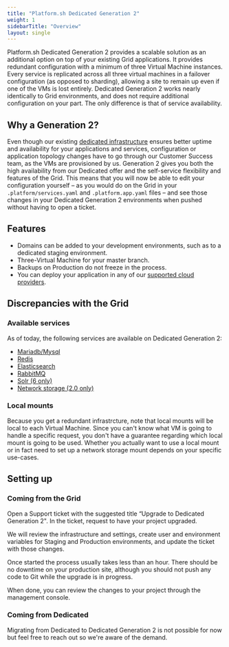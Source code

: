 ```yaml
---
title: "Platform.sh Dedicated Generation 2"
weight: 1
sidebarTitle: "Overview"
layout: single
---
```


Platform.sh Dedicated Generation 2 provides a scalable solution as an additional option on top of your existing Grid applications.
It provides redundant configuration with a minimum of three Virtual Machine instances. Every service is replicated across all three virtual machines in a failover configuration (as opposed to sharding), allowing a site to remain up even if one of the VMs is lost entirely.
Dedicated Generation 2 works nearly identically to Grid environments, and does not require additional configuration on your part. The only difference is that of service availability.

## Why a Generation 2?

Even though our existing [dedicated infrastructure](/dedicated/overview) ensures better uptime and availability for your applications and services, configuration or application topology changes have to go through our Customer Success team, as the VMs are provisioned by us. Generation 2 gives you both the high availability from our Dedicated offer and the self-service flexibility and features of the Grid. This means that you will now be able to edit your configuration yourself – as you would do on the Grid in your `.platform/services.yaml` and `.platform.app.yaml` files – and see those changes in your Dedicated Generation 2 environments when pushed without having to open a ticket.

## Features

* Domains can be added to your development environments, such as to a dedicated staging environment.
* Three-Virtual Machine for your master branch.
* Backups on Production do not freeze in the process.
* You can deploy your application in any of our [supported cloud providers](/development/faq.md#which-geographic-zones-does-platformsh-cover).

## Discrepancies with the Grid

### Available services

As of today, the following services are available on Dedicated Generation 2:
- [Mariadb/Mysql](/configuration/services/mysql)
- [Redis](/configuration/services/redis)
- [Elasticsearch](/configuration/services/elasticsearch)
- [RabbitMQ](/configuration/services/rabbitmq)
- [Solr (6 only)](/configuration/services/solr)
- [Network storage (2.0 only)](/configuration/services/network-storage)

### Local mounts

Because you get a redundant infrastrcture, note that local mounts will be local to each Virtual Machine. Since you can't know what VM is going to handle a specific request, you don't have a guarantee regarding which local mount is going to be used. Whether you actually want to use a local mount or in fact need to set up a network storage mount depends on your specific use-cases.

## Setting up

### Coming from the Grid

Open a Support ticket with the suggested title “Upgrade to Dedicated Generation 2". In the ticket, request to have your project upgraded.

We will review the infrastructure and settings, create user and environment variables for Staging and Production environments, and update the ticket with those changes.

Once started the process usually takes less than an hour.  There should be no downtime on your production site, although you should not push any code to Git while the upgrade is in progress.

When done, you can review the changes to your project through the management console.

### Coming from Dedicated

Migrating from Dedicated to Dedicated Generation 2 is not possible for now but feel free to reach out so we're aware of the demand.
